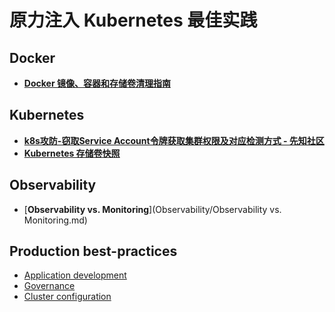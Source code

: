 原力注入 Kubernetes 最佳实践
=========================

Docker
--------
- [**Docker 镜像、容器和存储卷清理指南**](Docker/Docker_Cleanup_A_Guide_for_Clearing_Images_Containers_and_Volumes.md)

Kubernetes
--------
- [**k8s攻防-窃取Service Account令牌获取集群权限及对应检测方式 - 先知社区**](Kubernetes/K8s_attack_and_defense-stealing_SA_token.md)
- [**Kubernetes 存储卷快照**](Kubernetes/Kubernetes_Volume_Snapshots.md)

Observability
--------
- [**Observability vs. Monitoring**](Observability/Observability vs. Monitoring.md)

Production best-practices
--------
- [Application development](application-development_cn.md)
- [Governance](governance.md)
- [Cluster configuration](configuration_cn.md)



